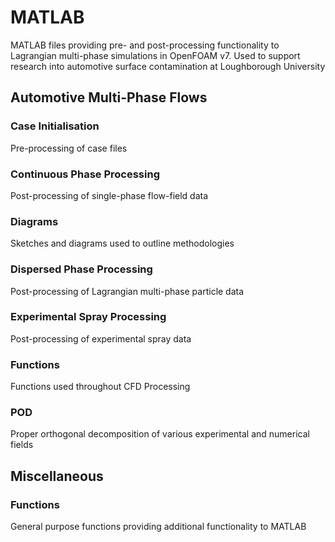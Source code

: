 # MATLAB

MATLAB files providing pre- and post-processing functionality to Lagrangian multi-phase simulations in OpenFOAM v7. Used to support research into automotive surface contamination at Loughborough University

## Automotive Multi-Phase Flows

### Case Initialisation

Pre-processing  of case files

### Continuous Phase Processing

Post-processing of single-phase flow-field data

### Diagrams

Sketches and diagrams used to outline methodologies

### Dispersed Phase Processing

Post-processing of Lagrangian multi-phase particle data

### Experimental Spray Processing

Post-processing of experimental spray data

### Functions

Functions used throughout CFD Processing

### POD

Proper orthogonal decomposition of various experimental and numerical fields

## Miscellaneous

### Functions

General purpose functions providing additional functionality to MATLAB



